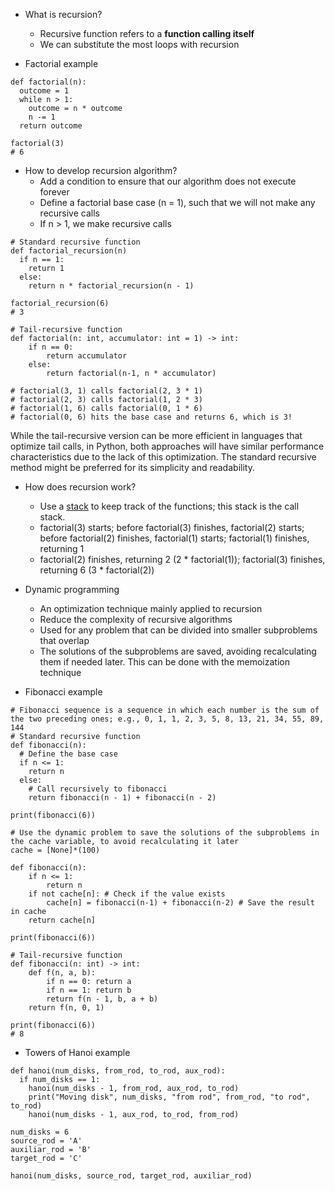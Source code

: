 - What is recursion?
  - Recursive function refers to a **function calling itself**
  - We can substitute the most loops with recursion

- Factorial example
```
def factorial(n):
  outcome = 1
  while n > 1:
    outcome = n * outcome
    n -= 1
  return outcome

factorial(3)
# 6
```

- How to develop recursion algorithm?
  - Add a condition to ensure that our algorithm does not execute forever
  - Define a factorial base case (n = 1), such that we will not make any recursive calls
  - If n > 1, we make recursive calls
```
# Standard recursive function
def factorial_recursion(n)
  if n == 1:
    return 1
  else:
    return n * factorial_recursion(n - 1)

factorial_recursion(6)
# 3
```

```
# Tail-recursive function
def factorial(n: int, accumulator: int = 1) -> int:
    if n == 0:
        return accumulator
    else:
        return factorial(n-1, n * accumulator)

# factorial(3, 1) calls factorial(2, 3 * 1)
# factorial(2, 3) calls factorial(1, 2 * 3)
# factorial(1, 6) calls factorial(0, 1 * 6)
# factorial(0, 6) hits the base case and returns 6, which is 3!
```

While the tail-recursive version can be more efficient in languages that optimize tail calls, in Python, both approaches will have similar performance characteristics due to the lack of this optimization. The standard recursive method might be preferred for its simplicity and readability.

- How does recursion work?
  - Use a [stack](Stack.md) to keep track of the functions; this stack is the call stack.
  - factorial(3) starts; before factorial(3) finishes, factorial(2) starts; before factorial(2) finishes, factorial(1) starts; factorial(1) finishes, returning 1
  - factorial(2) finishes, returning 2 (2 * factorial(1)); factorial(3) finishes, returning 6 (3 * factorial(2))

- Dynamic programming
  - An optimization technique mainly applied to recursion
  - Reduce the complexity of recursive algorithms
  - Used for any problem that can be divided into smaller subproblems that overlap
  - The solutions of the subproblems are saved, avoiding recalculating them if needed later. This can be done with the memoization technique

- Fibonacci example
```
# Fibonacci sequence is a sequence in which each number is the sum of the two preceding ones; e.g., 0, 1, 1, 2, 3, 5, 8, 13, 21, 34, 55, 89, 144
# Standard recursive function
def fibonacci(n):
  # Define the base case
  if n <= 1:
    return n
  else:
    # Call recursively to fibonacci
    return fibonacci(n - 1) + fibonacci(n - 2)
    
print(fibonacci(6))

# Use the dynamic problem to save the solutions of the subproblems in the cache variable, to avoid recalculating it later
cache = [None]*(100)

def fibonacci(n): 
    if n <= 1:
        return n
    if not cache[n]: # Check if the value exists
        cache[n] = fibonacci(n-1) + fibonacci(n-2) # Save the result in cache
    return cache[n]
    
print(fibonacci(6))
```

```
# Tail-recursive function
def fibonacci(n: int) -> int:
    def f(n, a, b):
        if n == 0: return a
        if n == 1: return b
        return f(n - 1, b, a + b)
    return f(n, 0, 1)

print(fibonacci(6))
# 8
```

- Towers of Hanoi example
```
def hanoi(num_disks, from_rod, to_rod, aux_rod):
  if num_disks == 1:
    hanoi(num_disks - 1, from_rod, aux_rod, to_rod)
    print("Moving disk", num_disks, "from rod", from_rod, "to rod", to_rod)
    hanoi(num_disks - 1, aux_rod, to_rod, from_rod)   

num_disks = 6
source_rod = 'A'
auxiliar_rod = 'B'
target_rod = 'C'

hanoi(num_disks, source_rod, target_rod, auxiliar_rod)
```

